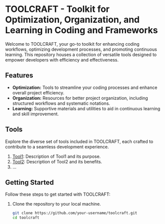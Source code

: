 # TOOLCRAFT - Toolkit for Optimization, Organization, and Learning in Coding and Frameworks

Welcome to TOOLCRAFT, your go-to toolkit for enhancing coding workflows, optimizing development processes, and promoting continuous learning. This repository houses a collection of versatile tools designed to empower developers with efficiency and effectiveness.

## Features

- **Optimization:** Tools to streamline your coding processes and enhance overall project efficiency.
- **Organization:** Resources for better project organization, including structured workflows and systematic notations.
- **Learning:** Supportive materials and utilities to aid in continuous learning and skill improvement.

## Tools

Explore the diverse set of tools included in TOOLCRAFT, each crafted to contribute to a seamless development experience.

1. [Tool1](./tools/tool1): Description of Tool1 and its purpose.
2. [Tool2](./tools/tool2): Description of Tool2 and its benefits.
3. ...

## Getting Started

Follow these steps to get started with TOOLCRAFT:

1. Clone the repository to your local machine.
   ```bash
   git clone https://github.com/your-username/toolcraft.git
   cd toolcraft

